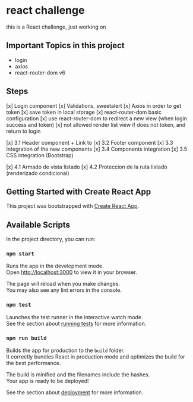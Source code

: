 # react challenge

this is a React challenge, just working on

## Important Topics in this project

* login
* axios
* react-router-dom v6


## Steps

[x] Login component
[x] Validations, sweetalert
[x] Axios in order to get token
[x] save token in local storage
[x] react-router-dom basic configuration
[x] use react-router-dom to redirect a new view (when login success and token)
[x] not allowed render list view if does not token, and return to login

[x] 3.1 Header component + Link to
[x] 3.2 Footer component
[x] 3.3 Integration of the new components 
[x] 3.4 Components integration
[x] 3.5 CSS integration (Bootstrap)

[x] 4.1 Armado de vista listado
[x] 4.2 Proteccion de la ruta listado (renderizado condicional)




## Getting Started with Create React App

This project was bootstrapped with [Create React App](https://github.com/facebook/create-react-app).

## Available Scripts

In the project directory, you can run:

### `npm start`

Runs the app in the development mode.\
Open [http://localhost:3000](http://localhost:3000) to view it in your browser.

The page will reload when you make changes.\
You may also see any lint errors in the console.

### `npm test`

Launches the test runner in the interactive watch mode.\
See the section about [running tests](https://facebook.github.io/create-react-app/docs/running-tests) for more information.

### `npm run build`

Builds the app for production to the `build` folder.\
It correctly bundles React in production mode and optimizes the build for the best performance.

The build is minified and the filenames include the hashes.\
Your app is ready to be deployed!

See the section about [deployment](https://facebook.github.io/create-react-app/docs/deployment) for more information.

